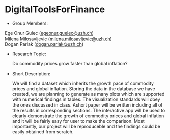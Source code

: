 # DigitalToolsForFinance

- Group Members:

Ege Onur Gulec (egeonur.guelec@uzh.ch) <br />
Milena Milosavljevic (milena.milosavljevic@uzh.ch) <br />
Dogan Parlak (dogan.parlak@uzh.ch) <br />

- Research Topic:

  Do commodity prices grow faster than global inflation? <br />

- Short Description: <br />

  We will find a dataset which inherits the growth pace of commodity prices and global inflation. Storing the data in the database we have created, we are planning to generate as many plots which are supported with numerical findings in tables. The visualization standards will obey the ones discussed in class. Ashort paper will be written including all of the results in corresponding sections. The interactive app will be used to clearly demonstrate the growth of commodity prices and global inflation and it will be fairly easy for user to make the comparison. Most importantly, our project will be reproduceble and the findings could be easily obtained from scratch.


